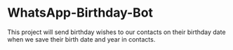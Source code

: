 # WhatsApp-Birthday-Bot
This project will send birthday wishes to our contacts on their birthday date when we save their birth date and year in contacts.
